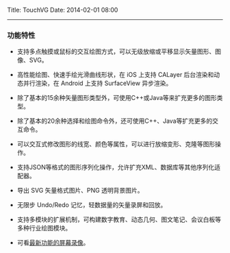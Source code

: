 Title: TouchVG
Date: 2014-02-01 08:00

---
### 功能特性

- 支持多点触摸或鼠标的交互绘图方式，可以无级放缩或平移显示矢量图形、图像、SVG。

- 高性能绘图、快速手绘光滑曲线形状，在 iOS 上支持 CALayer 后台渲染和动态并行渲染，在 Android 上支持 SurfaceView 异步渲染。

- 除了基本的15余种矢量图形类型外，可使用C++或Java等来扩充更多的图形类型。

- 除了基本的20余种选择和绘图命令外，还可使用C++、Java等扩充更多的交互命令。

- 可以交互式修改图形的线宽、颜色等属性，可以进行放缩变形、克隆等图形操作。

- 支持JSON等格式的图形序列化操作，允许扩充XML、数据库等其他序列化适配器。

- 导出 SVG 矢量格式图片、PNG 透明背景图片。

- 无限步 Undo/Redo 记忆，轻数据量的矢量录屏和回放。

- 支持多模块的扩展机制，可构建数字教育、动态几何、图文笔记、会议白板等多种行业绘图模块。

- 可看[最新功能的屏幕录像](http://www.soku.com/search_video/q_touchvg)。